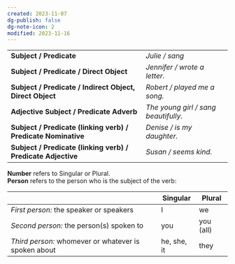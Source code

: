 ```yaml
---
created: 2023-11-07
dg-publish: false
dg-note-icon: 2
modified: 2023-11-16
---
```


|  |  |
|--|--|
| **Subject / Predicate** | *Julie / sang* |
| **Subject / Predicate / Direct Object** | *Jennifer / wrote a letter.* |
| **Subject / Predicate / Indirect Object, Direct Object** | *Robert / played me a song.* |
| **Adjective Subject / Predicate Adverb** | *The young girl / sang beautifully.* |
| **Subject / Predicate (linking verb) / Predicate Nominative** | *Denise / is my daughter.* |
| **Subject / Predicate (linking verb) / Predicate Adjective** | *Susan / seems kind.* |

**Number** refers to Singular or Plural.<br>
**Person** refers to the person who is the subject of the verb:

|  | Singular | Plural |
|---|---|---|
| *First person:* the speaker or speakers | I | we |
| *Second person:* the person(s) spoken to | you | you (all) |
| *Third person:* whomever or whatever is spoken about | he, she, it | they |
